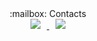 <div align="center">:mailbox: Contacts</div>
<div align="center"><a href="https://instagram.com/ye.hyun__/">
    <img 
        src="http://img.shields.io/badge/-Instagram-black?style=flat&logo=Instagram&link=https://instagram.com/ye.hyun__/"
        style="height : auto; margin-left : 10px; margin-right : 10px;"/>
</a>
    <a href="https://discord.com/channels/@me">
    <img 
        src="#5865F2&link=https://discord.com/channels/@me"
        style="height : auto; margin-left : 10px; margin-right : 10px;"/>
</a>
</div>
